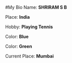 #My Bio
Name: **SHRIRAM S B**

Place: **India**

Hobby: **Playing Tennis**

Color: **Blue**

Color: **Green**

Current Place: **Mumbai**
